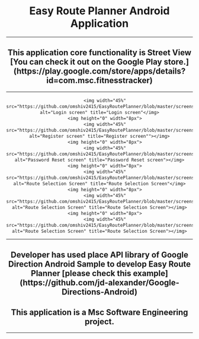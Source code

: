 
<h1 align="center">Easy Route Planner Android Application</h1>

------------

<h2 align="center">This application core functionality is Street View [You can check it out on the Google Play store.](https://play.google.com/store/apps/details?id=com.msc.fitnesstracker)</h2>

------------



<div align="center">

        <img width="45%" src="https://github.com/omshiv2415/EasyRoutePlanner/blob/master/screenshots/Login.png" alt="Login screen" title="Login screen"</img>
        <img height="0" width="8px">
        <img width="45%" src="https://github.com/omshiv2415/EasyRoutePlanner/blob/master/screenshots/register.png" alt="Register screen" title="Register screen""></img>
        <img height="0" width="8px">
        <img width="45%" src="https://github.com/omshiv2415/EasyRoutePlanner/blob/master/screenshots/reset.png" alt="Password Reset screen" title="Password Reset screen"></img>
        <img height="0" width="8px">
        <img width="45%" src="https://github.com/omshiv2415/EasyRoutePlanner/blob/master/screenshots/routeselection_4.png" alt="Route Selection Screen" title="Route Selection Screen"</img>
        <img height="0" width="8px">
        <img width="45%" src="https://github.com/omshiv2415/EasyRoutePlanner/blob/master/screenshots/routeselection_2.png" alt="Route Selection Screen" title="Route Selection Screen"></img>
        <img height="0" width="8px">
        <img width="45%" src="https://github.com/omshiv2415/EasyRoutePlanner/blob/master/screenshots/routeselection_3.png" alt="Route Selection Screen" title="Route Selection Screen"></img>
        
</div>


------------

<h2 align="center">Developer has used place API library of Google Direction Android Sample to develop Easy Route Planner [please check this example](https://github.com/jd-alexander/Google-Directions-Android)</h2>

<h2 align="center">This application is a Msc Software Engineering project.</h2>

------------